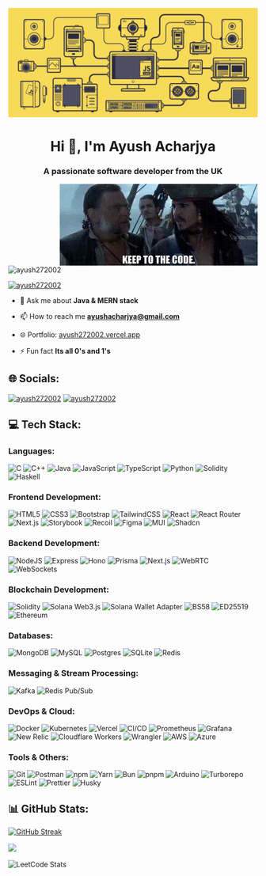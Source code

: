 ![MasterHead](https://github.com/Ayush272002/Ayush272002/blob/main/github_banner.gif)

<h1 align="center">Hi 👋, I'm Ayush Acharjya</h1>
<h3 align="center">A passionate software developer from the UK</h3>
<img align="right" alt="just a casual image" width="400" src="https://github.com/Ayush272002/Ayush272002/blob/main/github_image.gif">

<p align="left"> <img src="https://komarev.com/ghpvc/?username=ayush272002&label=Profile%20views&color=0e75b6&style=flat" alt="ayush272002" /> </p>

<p align="left"> <a href="https://twitter.com/ayush272002" target="blank"><img src="https://img.shields.io/twitter/follow/ayush272002?logo=twitter&style=for-the-badge" alt="ayush272002" /></a> </p>

- 💬 Ask me about **Java & MERN stack**

- 📫 How to reach me **ayushacharjya@gmail.com**

- 🌐 Portfolio: [ayush272002.vercel.app](https://ayush272002.vercel.app/)

- ⚡ Fun fact **Its all 0's and 1's**

## 🌐 Socials:
<p align="left">
<a href="https://twitter.com/ayush272002" target="blank"><img align="center" src="https://raw.githubusercontent.com/rahuldkjain/github-profile-readme-generator/master/src/images/icons/Social/twitter.svg" alt="ayush272002" height="30" width="40" /></a>
<a href="https://instagram.com/ayush272002" target="blank"><img align="center" src="https://raw.githubusercontent.com/rahuldkjain/github-profile-readme-generator/master/src/images/icons/Social/instagram.svg" alt="ayush272002" height="30" width="40" /></a>
</p>

## 💻 Tech Stack: 
### Languages:
![C](https://img.shields.io/badge/C-00599C?style=for-the-badge&logo=c&logoColor=white) 
![C++](https://img.shields.io/badge/C++-00599C?style=for-the-badge&logo=c%2B%2B&logoColor=white) 
![Java](https://img.shields.io/badge/java-%23ED8B00.svg?style=for-the-badge&logo=openjdk&logoColor=white) 
![JavaScript](https://img.shields.io/badge/javascript-%23323330.svg?style=for-the-badge&logo=javascript&logoColor=%23F7DF1E) 
![TypeScript](https://img.shields.io/badge/typescript-%23007ACC.svg?style=for-the-badge&logo=typescript&logoColor=white) 
![Python](https://img.shields.io/badge/python-3670A0?style=for-the-badge&logo=python&logoColor=ffdd54) 
![Solidity](https://img.shields.io/badge/Solidity-%23363636.svg?style=for-the-badge&logo=solidity&logoColor=white)
![Haskell](https://img.shields.io/badge/Haskell-%235e5086.svg?style=for-the-badge&logo=haskell&logoColor=white)

### Frontend Development:
![HTML5](https://img.shields.io/badge/html5-%23E34F26.svg?style=for-the-badge&logo=html5&logoColor=white) 
![CSS3](https://img.shields.io/badge/css3-%231572B6.svg?style=for-the-badge&logo=css3&logoColor=white) 
![Bootstrap](https://img.shields.io/badge/bootstrap-%23563D7C.svg?style=for-the-badge&logo=bootstrap&logoColor=white) 
![TailwindCSS](https://img.shields.io/badge/tailwindcss-%2338B2AC.svg?style=for-the-badge&logo=tailwind-css&logoColor=white) 
![React](https://img.shields.io/badge/react-%2320232a.svg?style=for-the-badge&logo=react&logoColor=%2361DAFB) 
![React Router](https://img.shields.io/badge/React_Router-CA4245?style=for-the-badge&logo=react-router&logoColor=white) 
![Next.js](https://img.shields.io/badge/Next.js-000000?style=for-the-badge&logo=nextdotjs&logoColor=white) 
![Storybook](https://img.shields.io/badge/storybook-%23FF4785.svg?style=for-the-badge&logo=storybook&logoColor=white)
![Recoil](https://img.shields.io/badge/Recoil-%2374c0fc.svg?style=for-the-badge&logo=recoil&logoColor=white) 
![Figma](https://img.shields.io/badge/Figma-%23F24E1E.svg?style=for-the-badge&logo=figma&logoColor=white) 
![MUI](https://img.shields.io/badge/MUI-%230081CB.svg?style=for-the-badge&logo=mui&logoColor=white) 
![Shadcn](https://img.shields.io/badge/Shadcn-%23000000.svg?style=for-the-badge&logo=shadcn&logoColor=white) 

### Backend Development:
![NodeJS](https://img.shields.io/badge/node.js-6DA55F?style=for-the-badge&logo=node.js&logoColor=white) 
![Express](https://img.shields.io/badge/express-%23404d59.svg?style=for-the-badge&logo=express&logoColor=%2361DAFB) 
![Hono](https://img.shields.io/badge/Hono-%23000000.svg?style=for-the-badge&logo=deno&logoColor=white) 
![Prisma](https://img.shields.io/badge/Prisma-2D3748?style=for-the-badge&logo=prisma&logoColor=white) 
![Next.js](https://img.shields.io/badge/Next.js-000000?style=for-the-badge&logo=nextdotjs&logoColor=white) 
![WebRTC](https://img.shields.io/badge/WebRTC-%23F8F9FA.svg?style=for-the-badge&logo=webrtc&logoColor=black) 
![WebSockets](https://img.shields.io/badge/WebSockets-%23000000.svg?style=for-the-badge&logo=websockets&logoColor=white) 

### Blockchain Development:
![Solidity](https://img.shields.io/badge/Solidity-%23363636.svg?style=for-the-badge&logo=solidity&logoColor=white)
![Solana Web3.js](https://img.shields.io/badge/Solana%20Web3.js-%23435EEF.svg?style=for-the-badge&logo=solana&logoColor=white)
![Solana Wallet Adapter](https://img.shields.io/badge/Solana_Wallet_Adapter-%23435EEF.svg?style=for-the-badge&logo=solana&logoColor=white)
![BS58](https://img.shields.io/badge/BS58-%23363636.svg?style=for-the-badge&logo=bs58&logoColor=white)
![ED25519](https://img.shields.io/badge/ED25519-%23363636.svg?style=for-the-badge&logo=ed25519&logoColor=white)
![Ethereum](https://img.shields.io/badge/Ethereum-%23274D80.svg?style=for-the-badge&logo=ethereum&logoColor=white)

### Databases:
![MongoDB](https://img.shields.io/badge/MongoDB-%234ea94b.svg?style=for-the-badge&logo=mongodb&logoColor=white) 
![MySQL](https://img.shields.io/badge/mysql-%2300f.svg?style=for-the-badge&logo=mysql&logoColor=white) 
![Postgres](https://img.shields.io/badge/postgres-%23316192.svg?style=for-the-badge&logo=postgresql&logoColor=white) 
![SQLite](https://img.shields.io/badge/sqlite-%2307405e.svg?style=for-the-badge&logo=sqlite&logoColor=white) 
![Redis](https://img.shields.io/badge/redis-%23DC382D.svg?style=for-the-badge&logo=redis&logoColor=white)

### Messaging & Stream Processing:
![Kafka](https://img.shields.io/badge/kafka-%23231F20.svg?style=for-the-badge&logo=apache-kafka&logoColor=white)
![Redis Pub/Sub](https://img.shields.io/badge/redis%20pub--sub-%23DC382D.svg?style=for-the-badge&logo=redis&logoColor=white)

### DevOps & Cloud:
![Docker](https://img.shields.io/badge/docker-%230db7ed.svg?style=for-the-badge&logo=docker&logoColor=white) 
![Kubernetes](https://img.shields.io/badge/kubernetes-%23326ce5.svg?style=for-the-badge&logo=kubernetes&logoColor=white) 
![Vercel](https://img.shields.io/badge/vercel-%23000000.svg?style=for-the-badge&logo=vercel&logoColor=white) 
![CI/CD](https://img.shields.io/badge/CI%2FCD-%230A0FFF.svg?style=for-the-badge&logo=githubactions&logoColor=white) 
![Prometheus](https://img.shields.io/badge/Prometheus-E6522C?style=for-the-badge&logo=Prometheus&logoColor=white) 
![Grafana](https://img.shields.io/badge/grafana-F46800?style=for-the-badge&logo=grafana&logoColor=white) 
![New Relic](https://img.shields.io/badge/New%20Relic-%23007BC1.svg?style=for-the-badge&logo=newrelic&logoColor=white) 
![Cloudflare Workers](https://img.shields.io/badge/Cloudflare_Workers-F38020?style=for-the-badge&logo=cloudflare&logoColor=white) 
![Wrangler](https://img.shields.io/badge/Wrangler-F38020?style=for-the-badge&logo=cloudflare&logoColor=white) 
![AWS](https://img.shields.io/badge/AWS-%23232F3E.svg?style=for-the-badge&logo=amazonaws&logoColor=white) 
![Azure](https://img.shields.io/badge/Azure-%23007ACC.svg?style=for-the-badge&logo=microsoftazure&logoColor=white) 

### Tools & Others:
![Git](https://img.shields.io/badge/Git-%23F05032.svg?style=for-the-badge&logo=git&logoColor=white) 
![Postman](https://img.shields.io/badge/Postman-FF6C37?style=for-the-badge&logo=postman&logoColor=white) 
![npm](https://img.shields.io/badge/npm-%23000000.svg?style=for-the-badge&logo=npm&logoColor=white) 
![Yarn](https://img.shields.io/badge/yarn-%232C8EBB.svg?style=for-the-badge&logo=yarn&logoColor=white) 
![Bun](https://img.shields.io/badge/Bun-%23000000.svg?style=for-the-badge&logo=bun&logoColor=white) 
![pnpm](https://img.shields.io/badge/pnpm-%232C8EBB.svg?style=for-the-badge&logo=pnpm&logoColor=white) 
![Arduino](https://img.shields.io/badge/Arduino-00979D?style=for-the-badge&logo=arduino&logoColor=white) 
![Turborepo](https://img.shields.io/badge/Turborepo-%231E2A36.svg?style=for-the-badge&logo=turborepo&logoColor=white) 
![ESLint](https://img.shields.io/badge/ESLint-%234B32C3.svg?style=for-the-badge&logo=eslint&logoColor=white)
![Prettier](https://img.shields.io/badge/Prettier-%23F7B93E.svg?style=for-the-badge&logo=prettier&logoColor=white)
![Husky](https://img.shields.io/badge/Husky-%233d1f65.svg?style=for-the-badge&logo=husky&logoColor=white) 



## 📊 GitHub Stats:

<!--[![Trophies](https://github-profile-trophy.vercel.app/?username=Ayush272002&theme=onedark&no-bg=false&count_private=true)](https://github.com/Ayush272002/Ayush272002)-->

<!--<img align="center" src="https://github-readme-streak-stats.herokuapp.com/?user=ayush272002&theme=midnight-purple" alt="couldn't load there might be a problem in the server" />-->
[![GitHub Streak](https://streak-stats.demolab.com/?user=ayush272002&theme=midnight-purple)](https://git.io/streak-stats)

<!--<p>&nbsp;<img align="center" src="https://github-readme-stats.vercel.app/api?username=ayush272002&show_icons=true&locale=en&theme=midnight-purple" alt="ayush272002" /></p>-->

<!--![My GitHub Language Stats](https://github-readme-stats.vercel.app/api/top-langs/?username=ayush272002&langs_count=5&theme=midnight-purple)-->
<img align="center" src="https://github-readme-stats.vercel.app/api/top-langs/?username=ayush272002&theme=midnight-purple&layout=compact&langs_count=10"/><br><br>
![LeetCode Stats](https://leetcard.jacoblin.cool/WhyAyushOp?theme=dark&font=Fira%20Mono&ext=heatmap)
<!--![LeetCode Stats](https://leetcard.jacoblin.cool/ayushacharjya?theme=dark&font=Fira%20Mono&ext=contest)-->





